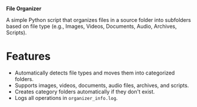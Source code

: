 **File Organizer**

A simple Python script that organizes files in a source folder into subfolders based on file type (e.g., Images, Videos, Documents, Audio, Archives, Scripts).

# Features
- Automatically detects file types and moves them into categorized folders.
- Supports images, videos, documents, audio files, archives, and scripts.
- Creates category folders automatically if they don't exist.
- Logs all operations in `organizer_info.log`.


